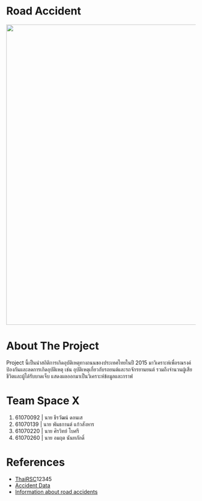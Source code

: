# Road Accident
<img src="https://i.ytimg.com/vi/8gIjcKj6IGg/maxresdefault.jpg" width="800"><br>

# About The Project
<p>Project นี้เป็นนำสถิติการเกิดอุบัติเหตุทางถนนของประเทศไทยในปี 2015 มาวิเคราะห์เพื่อรณรงค์ป้องกันและลดการเกิดอุบัติเหตุ เช่น อุบัติเหตุเกี่ยวกับรถยนต์และรถจักรยานยนต์ รวมถึงจำนวนผู้เสียชีวิตและผู้ได้รับบาดเจ็บ แสดงผลออกมาเป็นวิเคราะห์ข้อมูลและกราฟ</p>

# Team Space X
<ol>
    <li>61070092 | นาย ธีรวัฒน์ ดอนเส</li>
    <li>61070139 | นาย พันธกานต์ แก้วสังหาร</li>
    <li>61070220 | นาย ศิรวิทย์ โบศรี</li>
    <li>61070260 | นาย อมฤต นันทภักดิ์</li>
</ol>

# References
<ul>
    <li><a href="http://www.thairsc.com/">ThaiRSC</a>12345</li>
    <li><a href="https://data.go.th/DatasetDetail.aspx?id=71aa612f-adaf-4b0d-b81b-ccdfd97efeef">Accident Data</a></li>
    <li><a href="https://www.frank.co.th/ประกันภัยรถยนต์/เคล็ดลับ/อุบัติเหตุรถยนต์">Information about road accidents</a></li>
</ul>
